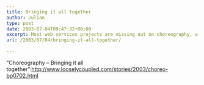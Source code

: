 ```yaml
---
title: Bringing it all together
author: Julian
type: post
date: 2003-07-04T09:47:32+00:00
excerpt: Most web services projects are missing out on choreography, a vital extra layer that assembles multiple services into coherent business processes
url: /2003/07/04/bringing-it-all-together/

---
```

&#8220;Choreography &#8211; Bringing it all together&#8221;:http://www.looselycoupled.com/stories/2003/choreo-bp0702.html
